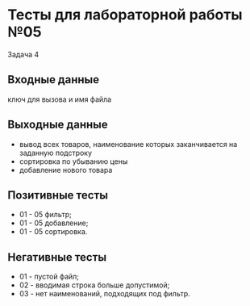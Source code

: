# Тесты для лабораторной работы №05
Задача 4
## Входные данные
ключ для вызова и имя файла

## Выходные данные
- вывод всех товаров, наименование которых заканчивается на заданную подстроку
- сортировка по убыванию цены
- добавление нового товара

## Позитивные тесты
 - 01 - 05 фильтр;
 - 01 - 05 добавление;
 - 01 - 05 сортировка.

## Негативные тесты
 - 01 - пустой файл;
 - 02 - вводимая строка больше допустимой;
 - 03 - нет наименований, подходящих под фильтр.

